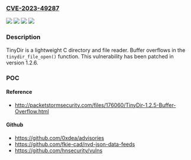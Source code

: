 ### [CVE-2023-49287](https://cve.mitre.org/cgi-bin/cvename.cgi?name=CVE-2023-49287)
![](https://img.shields.io/static/v1?label=Product&message=tinydir&color=blue)
![](https://img.shields.io/static/v1?label=Version&message=%3D%20%3C%201.2.6%20&color=brighgreen)
![](https://img.shields.io/static/v1?label=Vulnerability&message=CWE-120%3A%20Buffer%20Copy%20without%20Checking%20Size%20of%20Input%20('Classic%20Buffer%20Overflow')&color=brighgreen)
![](https://img.shields.io/static/v1?label=Vulnerability&message=CWE-121%3A%20Stack-based%20Buffer%20Overflow&color=brighgreen)

### Description

TinyDir is a lightweight C directory and file reader. Buffer overflows in the `tinydir_file_open()` function. This vulnerability has been patched in version 1.2.6.

### POC

#### Reference
- http://packetstormsecurity.com/files/176060/TinyDir-1.2.5-Buffer-Overflow.html

#### Github
- https://github.com/0xdea/advisories
- https://github.com/fkie-cad/nvd-json-data-feeds
- https://github.com/hnsecurity/vulns

